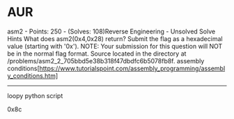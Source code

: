 # AUR

asm2 - Points: 250 - (Solves: 108)Reverse Engineering - Unsolved
Solve
Hints
What does asm2(0x4,0x28) return? Submit the flag as a hexadecimal value (starting with '0x'). NOTE: Your submission for this question will NOT be in the normal flag format. Source located in the directory at /problems/asm2_2_705bbd5e38b318f47dbdfc6b5078fb8f.
assembly conditions[https://www.tutorialspoint.com/assembly_programming/assembly_conditions.htm]

***

loopy
python script

0x8c
